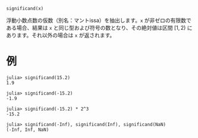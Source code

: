 ```
significand(x)
```

浮動小数点数の仮数（別名：マントissa）を抽出します。`x` が非ゼロの有限数である場合、結果は `x` と同じ型および符号の数となり、その絶対値は区間 $[1,2)$ にあります。それ以外の場合は `x` が返されます。

# 例

```jldoctest
julia> significand(15.2)
1.9

julia> significand(-15.2)
-1.9

julia> significand(-15.2) * 2^3
-15.2

julia> significand(-Inf), significand(Inf), significand(NaN)
(-Inf, Inf, NaN)
```
